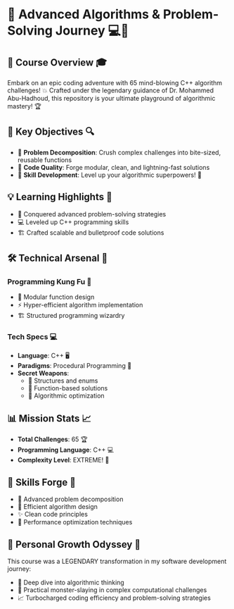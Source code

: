 # 🚀 Advanced Algorithms & Problem-Solving Journey 💻🧠

## 📘 Course Overview 🎓
Embark on an epic coding adventure with 65 mind-blowing C++ algorithm challenges! 💥 Crafted under the legendary guidance of Dr. Mohammed Abu-Hadhoud, this repository is your ultimate playground of algorithmic mastery! 🏆

## 🎯 Key Objectives 🔍
- 🧩 **Problem Decomposition**: Crush complex challenges into bite-sized, reusable functions
- 💎 **Code Quality**: Forge modular, clean, and lightning-fast solutions
- 🌟 **Skill Development**: Level up your algorithmic superpowers! 💪

## 💡 Learning Highlights 🔬
- 🚀 Conquered advanced problem-solving strategies
- 💻 Leveled up C++ programming skills
- 🏗️ Crafted scalable and bulletproof code solutions

## 🛠️ Technical Arsenal 🔧
### Programming Kung Fu 🥋
- 🧩 Modular function design
- ⚡ Hyper-efficient algorithm implementation
- 🏗️ Structured programming wizardry

### Tech Specs 💻
- **Language**: C++ 🖥️
- **Paradigms**: Procedural Programming 🧮
- **Secret Weapons**:
  - 🔬 Structures and enums
  - 🚀 Function-based solutions
  - 🔋 Algorithmic optimization

## 📊 Mission Stats 📈
- **Total Challenges**: 65 🏆
- **Programming Language**: C++ 💻
- **Complexity Level**: EXTREME! 🌋

## 🌟 Skills Forge 🔨
- 🧠 Advanced problem decomposition
- 🚀 Efficient algorithm design
- ✨ Clean code principles
- 🔬 Performance optimization techniques

## 🚀 Personal Growth Odyssey 🌈
This course was a LEGENDARY transformation in my software development journey:
- 🌠 Deep dive into algorithmic thinking
- 🧩 Practical monster-slaying in complex computational challenges
- 📈 Turbocharged coding efficiency and problem-solving strategies

